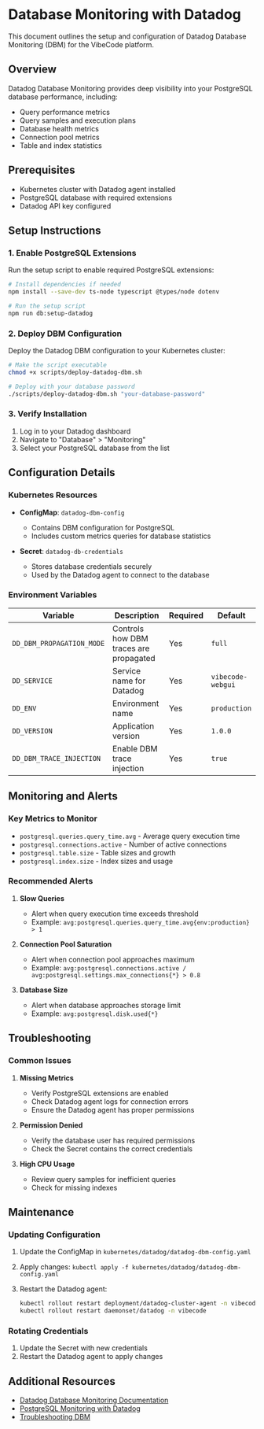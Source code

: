 # Database Monitoring with Datadog

This document outlines the setup and configuration of Datadog Database Monitoring (DBM) for the VibeCode platform.

## Overview

Datadog Database Monitoring provides deep visibility into your PostgreSQL database performance, including:

- Query performance metrics
- Query samples and execution plans
- Database health metrics
- Connection pool metrics
- Table and index statistics

## Prerequisites

- Kubernetes cluster with Datadog agent installed
- PostgreSQL database with required extensions
- Datadog API key configured

## Setup Instructions

### 1. Enable PostgreSQL Extensions

Run the setup script to enable required PostgreSQL extensions:

```bash
# Install dependencies if needed
npm install --save-dev ts-node typescript @types/node dotenv

# Run the setup script
npm run db:setup-datadog
```

### 2. Deploy DBM Configuration

Deploy the Datadog DBM configuration to your Kubernetes cluster:

```bash
# Make the script executable
chmod +x scripts/deploy-datadog-dbm.sh

# Deploy with your database password
./scripts/deploy-datadog-dbm.sh "your-database-password"
```

### 3. Verify Installation

1. Log in to your Datadog dashboard
2. Navigate to "Database" > "Monitoring"
3. Select your PostgreSQL database from the list

## Configuration Details

### Kubernetes Resources

- **ConfigMap**: `datadog-dbm-config`
  - Contains DBM configuration for PostgreSQL
  - Includes custom metrics queries for database statistics

- **Secret**: `datadog-db-credentials`
  - Stores database credentials securely
  - Used by the Datadog agent to connect to the database

### Environment Variables

| Variable | Description | Required | Default |
|----------|-------------|----------|---------|
| `DD_DBM_PROPAGATION_MODE` | Controls how DBM traces are propagated | Yes | `full` |
| `DD_SERVICE` | Service name for Datadog | Yes | `vibecode-webgui` |
| `DD_ENV` | Environment name | Yes | `production` |
| `DD_VERSION` | Application version | Yes | `1.0.0` |
| `DD_DBM_TRACE_INJECTION` | Enable DBM trace injection | Yes | `true` |

## Monitoring and Alerts

### Key Metrics to Monitor

- `postgresql.queries.query_time.avg` - Average query execution time
- `postgresql.connections.active` - Number of active connections
- `postgresql.table.size` - Table sizes and growth
- `postgresql.index.size` - Index sizes and usage

### Recommended Alerts

1. **Slow Queries**
   - Alert when query execution time exceeds threshold
   - Example: `avg:postgresql.queries.query_time.avg{env:production} > 1`

2. **Connection Pool Saturation**
   - Alert when connection pool approaches maximum
   - Example: `avg:postgresql.connections.active / avg:postgresql.settings.max_connections{*} > 0.8`

3. **Database Size**
   - Alert when database approaches storage limit
   - Example: `avg:postgresql.disk.used{*}`

## Troubleshooting

### Common Issues

1. **Missing Metrics**
   - Verify PostgreSQL extensions are enabled
   - Check Datadog agent logs for connection errors
   - Ensure the Datadog agent has proper permissions

2. **Permission Denied**
   - Verify the database user has required permissions
   - Check the Secret contains the correct credentials

3. **High CPU Usage**
   - Review query samples for inefficient queries
   - Check for missing indexes

## Maintenance

### Updating Configuration

1. Update the ConfigMap in `kubernetes/datadog/datadog-dbm-config.yaml`
2. Apply changes: `kubectl apply -f kubernetes/datadog/datadog-dbm-config.yaml`
3. Restart the Datadog agent:

   ```bash
   kubectl rollout restart deployment/datadog-cluster-agent -n vibecode
   kubectl rollout restart daemonset/datadog -n vibecode
   ```

### Rotating Credentials

1. Update the Secret with new credentials
2. Restart the Datadog agent to apply changes

## Additional Resources

- [Datadog Database Monitoring Documentation](https://docs.datadoghq.com/database_monitoring/)
- [PostgreSQL Monitoring with Datadog](https://docs.datadoghq.com/integrations/postgres/)
- [Troubleshooting DBM](https://docs.datadoghq.com/database_monitoring/troubleshooting/)
